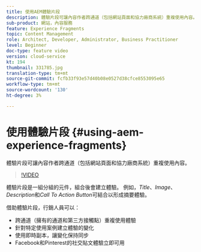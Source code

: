 ```yaml
---
title: 使用AEM體驗片段
description: 體驗片段可讓內容作者跨通道（包括網站頁面和協力廠商系統）重複使用內容。
sub-product: 網站，內容服務
feature: Experience Fragments
topic: Content Management
role: Architect, Developer, Administrator, Business Practitioner
level: Beginner
doc-type: feature video
version: cloud-service
kt: 194
thumbnail: 331785.jpg
translation-type: tm+mt
source-git-commit: fcfb33f93e57d40b08e0527d38cfce8553095e65
workflow-type: tm+mt
source-wordcount: '130'
ht-degree: 3%

---
```



# 使用體驗片段 {#using-aem-experience-fragments}

體驗片段可讓內容作者跨通道（包括網站頁面和協力廠商系統）重複使用內容。

>[!VIDEO](https://video.tv.adobe.com/v/331785/?quality=12&learn=on)

體驗片段是一組分組的元件，組合後會建立體驗。 例如，*Title*、*Image*、*Description*&#x200B;和&#x200B;*Call To Action Button*&#x200B;可結合以形成摘要體驗。

借助體驗片段，行銷人員可以：

* 跨通道（擁有的通道和第三方接觸點）重複使用體驗
* 針對特定使用案例建立體驗的變化
* 使用即時副本，讓變化保持同步
* Facebook和Pinterest的社交貼文體驗立即可用

